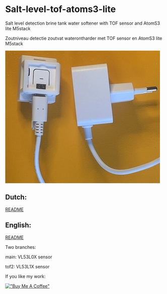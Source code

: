 # Salt-level-tof-atoms3-lite
   Salt level detection brine tank water softener with TOF sensor and AtomS3 lite M5stack
   
   Zoutniveau detectie zoutvat waterontharder met TOF sensor en AtomS3 lite M5stack

![Example](/README/M5stack_AtomS3_TOF.jpg)

 ## Dutch:
[README](/README/R_NL.md)

## English:
[README](/README/R_EN.md)


Two branches:

main: VL53L0X sensor

tof2: VL53L1X sensor

If you like my work:

[!["Buy Me A Coffee"](https://www.buymeacoffee.com/assets/img/custom_images/orange_img.png)](https://www.buymeacoffee.com/ebbenberg)
